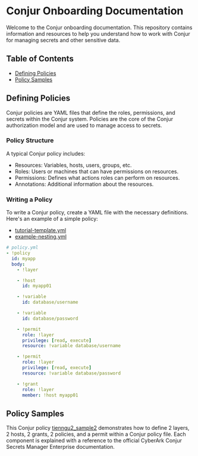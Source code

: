 # Conjur Onboarding Documentation

Welcome to the Conjur onboarding documentation. This repository contains information and resources to help you understand how to work with Conjur for managing secrets and other sensitive data.

## Table of Contents

- [Defining Policies](#defining-policies)
- [Policy Samples](#policy-samples)

## Defining Policies

Conjur policies are YAML files that define the roles, permissions, and secrets within the Conjur system. Policies are the core of the Conjur authorization model and are used to manage access to secrets.

### Policy Structure

A typical Conjur policy includes:

- Resources: Variables, hosts, users, groups, etc.
- Roles: Users or machines that can have permissions on resources.
- Permissions: Defines what actions roles can perform on resources.
- Annotations: Additional information about the resources.

### Writing a Policy

To write a Conjur policy, create a YAML file with the necessary definitions. Here's an example of a simple policy:

- [tutorial-template.yml](https://wwwin-github.cisco.com/EnterpriseSecurity/cyberark-snippets/blob/main/secrets_tutorial/tutorial-template.yml)
- [example-nesting.yml](https://wwwin-github.cisco.com/secrets/conjur-nonprod-it-hc_service_account/blob/main/example-nesting.yml)


```yaml
# policy.yml
- !policy
  id: myapp
  body:
    - !layer

    - !host
      id: myapp01

    - !variable
      id: database/username

    - !variable
      id: database/password

    - !permit
      role: !layer
      privilege: [read, execute]
      resource: !variable database/username

    - !permit
      role: !layer
      privilege: [read, execute]
      resource: !variable database/password

    - !grant
      role: !layer
      member: !host myapp01
```


## Policy Samples

This Conjur policy [tienngu2_sample2](tienngu2_sample2.md) demonstrates how to define 2 layers, 2 hosts, 2 grants, 2 policies, and a permit within a Conjur policy file. Each component is explained with a reference to the official CyberArk Conjur Secrets Manager Enterprise documentation.